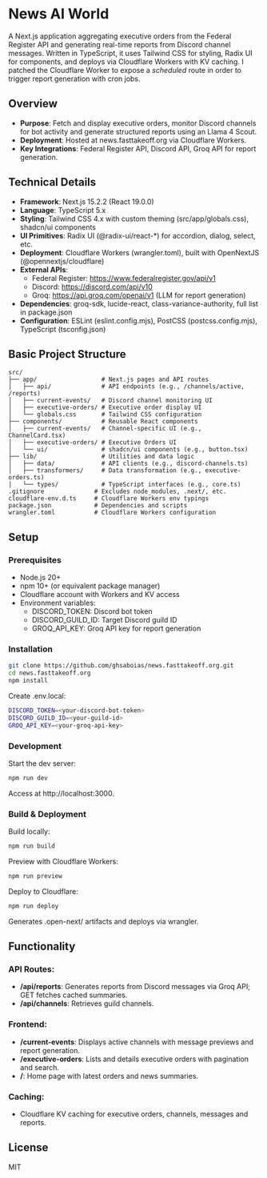 # News AI World

A Next.js application aggregating executive orders from the Federal Register API and generating real-time reports from Discord channel messages. Written in TypeScript, it uses Tailwind CSS for styling, Radix UI for components, and deploys via Cloudflare Workers with KV caching. I patched the Cloudflare Worker to expose a _scheduled_ route in order to trigger report generation with cron jobs.

## Overview

- **Purpose**: Fetch and display executive orders, monitor Discord channels for bot activity and generate structured reports using an Llama 4 Scout.
- **Deployment**: Hosted at news.fasttakeoff.org via Cloudflare Workers.
- **Key Integrations**: Federal Register API, Discord API, Groq API for report generation.

## Technical Details

- **Framework**: Next.js 15.2.2 (React 19.0.0)
- **Language**: TypeScript 5.x
- **Styling**: Tailwind CSS 4.x with custom theming (src/app/globals.css), shadcn/ui components
- **UI Primitives**: Radix UI (@radix-ui/react-\*) for accordion, dialog, select, etc.
- **Deployment**: Cloudflare Workers (wrangler.toml), built with OpenNextJS (@opennextjs/cloudflare)
- **External APIs**:
  - Federal Register: https://www.federalregister.gov/api/v1
  - Discord: https://discord.com/api/v10
  - Groq: https://api.groq.com/openai/v1 (LLM for report generation)
- **Dependencies**: groq-sdk, lucide-react, class-variance-authority, full list in package.json
- **Configuration**: ESLint (eslint.config.mjs), PostCSS (postcss.config.mjs), TypeScript (tsconfig.json)

## Basic Project Structure

```
src/
├── app/                  # Next.js pages and API routes
│   ├── api/              # API endpoints (e.g., /channels/active, /reports)
│   ├── current-events/   # Discord channel monitoring UI
│   ├── executive-orders/ # Executive order display UI
│   └── globals.css       # Tailwind CSS configuration
├── components/           # Reusable React components
│   ├── current-events/   # Channel-specific UI (e.g., ChannelCard.tsx)
│   ├── executive-orders/ # Executive Orders UI
│   └── ui/               # shadcn/ui components (e.g., button.tsx)
├── lib/                  # Utilities and data logic
│   ├── data/             # API clients (e.g., discord-channels.ts)
│   ├── transformers/     # Data transformation (e.g., executive-orders.ts)
│   └── types/            # TypeScript interfaces (e.g., core.ts)
.gitignore              # Excludes node_modules, .next/, etc.
cloudflare-env.d.ts     # Cloudflare Workers env typings
package.json            # Dependencies and scripts
wrangler.toml           # Cloudflare Workers configuration
```

## Setup

### Prerequisites

- Node.js 20+
- npm 10+ (or equivalent package manager)
- Cloudflare account with Workers and KV access
- Environment variables:
  - DISCORD_TOKEN: Discord bot token
  - DISCORD_GUILD_ID: Target Discord guild ID
  - GROQ_API_KEY: Groq API key for report generation

### Installation

```bash
git clone https://github.com/ghsaboias/news.fasttakeoff.org.git
cd news.fasttakeoff.org
npm install
```

Create .env.local:

```bash
DISCORD_TOKEN=<your-discord-bot-token>
DISCORD_GUILD_ID=<your-guild-id>
GROQ_API_KEY=<your-groq-api-key>
```

### Development

Start the dev server:

```bash
npm run dev
```

Access at http://localhost:3000.

### Build & Deployment

Build locally:

```bash
npm run build
```

Preview with Cloudflare Workers:

```bash
npm run preview
```

Deploy to Cloudflare:

```bash
npm run deploy
```

Generates .open-next/ artifacts and deploys via wrangler.

## Functionality

### API Routes:

- **/api/reports**: Generates reports from Discord messages via Groq API; GET fetches cached summaries.
- **/api/channels**: Retrieves guild channels.

### Frontend:

- **/current-events**: Displays active channels with message previews and report generation.
- **/executive-orders**: Lists and details executive orders with pagination and search.
- **/**: Home page with latest orders and news summaries.

### Caching:

- Cloudflare KV caching for executive orders, channels, messages and reports.

## License

MIT
